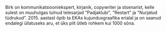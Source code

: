Birk on kommunikatsiooniekspert, kirjanik, copywriter ja stsenarist, kelle sulest on muuhulgas tulnud telesarjad "Padjaklubi", "Restart" ja "Nurjatud tüdrukud". 
2015. aastast õpib ta EKAs kujundusgraafika erialal ja on saanud endalegi üllatuseks aru, et üks pilt ütleb rohkem kui 1000 sõna.
